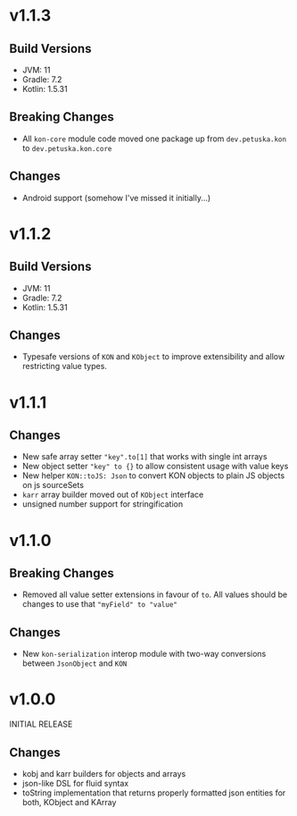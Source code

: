 # v1.1.3
## Build Versions
* JVM: 11
* Gradle: 7.2
* Kotlin: 1.5.31
## Breaking Changes
* All `kon-core` module code moved one package up from `dev.petuska.kon` to `dev.petuska.kon.core`
## Changes
* Android support (somehow I've missed it initially...)

# v1.1.2
## Build Versions
* JVM: 11
* Gradle: 7.2
* Kotlin: 1.5.31
## Changes
* Typesafe versions of `KON` and `KObject` to improve extensibility and allow restricting value types.

# v1.1.1
## Changes
* New safe array setter `"key".to[1]` that works with single int arrays
* New object setter `"key" to {}` to allow consistent usage with value keys 
* New helper `KON::toJS: Json` to convert KON objects to plain JS objects on js sourceSets
* `karr` array builder moved out of `KObject` interface
* unsigned number support for stringification

# v1.1.0
## Breaking Changes
* Removed all value setter extensions in favour of `to`. All values should be changes to use that `"myField" to "value"`
## Changes
* New `kon-serialization` interop module with two-way conversions between `JsonObject` and `KON`

# v1.0.0
INITIAL RELEASE
## Changes
* kobj and karr builders for objects and arrays
* json-like DSL for fluid syntax
* toString implementation that returns properly formatted json entities for both, KObject and KArray

